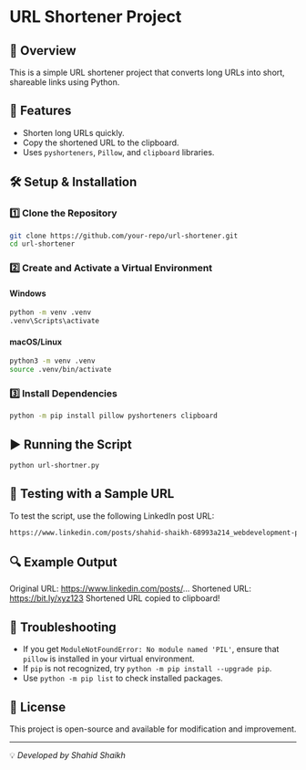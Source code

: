# URL Shortener Project

## 📌 Overview

This is a simple URL shortener project that converts long URLs into short, shareable links using Python.

## 🚀 Features

- Shorten long URLs quickly.
- Copy the shortened URL to the clipboard.
- Uses `pyshorteners`, `Pillow`, and `clipboard` libraries.

## 🛠️ Setup & Installation

### 1️⃣ Clone the Repository

```sh
git clone https://github.com/your-repo/url-shortener.git
cd url-shortener
```

### 2️⃣ Create and Activate a Virtual Environment

#### Windows

```sh
python -m venv .venv
.venv\Scripts\activate
```

#### macOS/Linux

```sh
python3 -m venv .venv
source .venv/bin/activate
```

### 3️⃣ Install Dependencies

```sh
python -m pip install pillow pyshorteners clipboard
```

## ▶️ Running the Script

```sh
python url-shortner.py
```

## 🧪 Testing with a Sample URL

To test the script, use the following LinkedIn post URL:

```sh
https://www.linkedin.com/posts/shahid-shaikh-68993a214_webdevelopment-portfoliolaunch-frontend-activity-7294198631358750722-EV1d?utm_source=share&utm_medium=member_desktop&rcm=ACoAADY-ZkkB-9U-HGecVFrouk4Zabl28LSe8xs
```

## 🔍 Example Output

Original URL: <https://www.linkedin.com/posts/>...
Shortened URL: <https://bit.ly/xyz123>
Shortened URL copied to clipboard!

## 🛑 Troubleshooting

- If you get `ModuleNotFoundError: No module named 'PIL'`, ensure that `pillow` is installed in your virtual environment.
- If `pip` is not recognized, try `python -m pip install --upgrade pip`.
- Use `python -m pip list` to check installed packages.

## 📜 License

This project is open-source and available for modification and improvement.

---
💡 *Developed by Shahid Shaikh*
